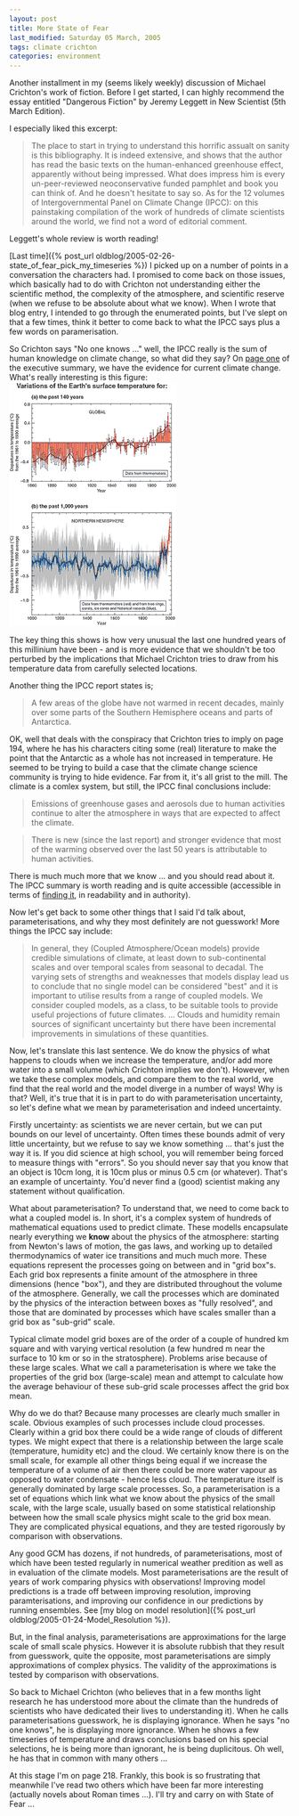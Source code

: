 ```yaml
---
layout: post
title: More State of Fear
last_modified: Saturday 05 March, 2005
tags: climate crichton
categories: environment
---
```


Another installment in my (seems likely weekly) discussion of Michael Crichton's work of fiction. Before I get started, I can highly recommend the essay entitled "Dangerous Fiction" by Jeremy Leggett in New Scientist (5th March Edition).

I especially liked this excerpt:
<blockquote>The place to start in trying to understand this horrific assualt on sanity is this bibliography. It is indeed extensive, and shows that the author has read the basic texts on the human-enhanced greenhouse effect, apparently without being impressed.  What does impress him is every un-peer-reviewed neoconservative funded pamphlet and book you can think of. And he doesn't hesitate to say so. As for the 12 volumes of Intergovernmental Panel on Climate Change (IPCC): on this painstaking compilation of the work of hundreds of climate scientists around the world, we find not a word of editorial comment.
</blockquote>

Leggett's whole review is worth reading!

[Last time]({% post_url oldblog/2005-02-26-state_of_fear_pick_my_timeseries %}) I picked up on a number of points in a conversation the characters had. I promised to come back on those issues, which basically had to do with Crichton not understanding either the scientific method, the complexity of the atmosphere, and scientific reserve (when we refuse to be absolute about what we know). When I wrote that blog entry, I intended to go through the enumerated points, but I've slept on that a few times, think it better to come back to what the IPCC says plus a few words on paramerisation.

So Crichton says "No one knows ..." well, the IPCC really is the sum
of human knowledge on climate change, so what did they say? On [page one](http://www.grida.no/climate/ipcc_tar/wg1/005.htm) of the executive summary, we have the evidence for current climate change. What's really interesting is this figure:
![Image: IMAGE: static/2005/03/05/ipcc_fig1.gif ](/assets/images/2005-03-05-ipcc_fig1.gif)

The key thing this shows is how very unusual the last one hundred years of this millinium have been - and is more evidence that we shouldn't be too perturbed by the implications that Michael Crichton tries to draw from his temperature data from carefully selected locations.

Another thing the IPCC report states is;
<blockquote>A few areas of the globe have not warmed in recent decades, mainly over some parts of the Southern Hemisphere oceans and parts of Antarctica.
</blockquote>

OK, well that deals with the conspiracy that Crichton tries to imply on page 194, where he has his characters citing some (real) literature to make the point that the Antarctic as a whole has not increased in temperature. He seemed to be trying to build a case that the climate change science community is trying to hide evidence. Far from it, it's all grist to the mill. The climate is a comlex system, but still, the IPCC final conclusions include:
<blockquote>Emissions of greenhouse gases and aerosols due to human activities continue to alter the atmosphere in ways that are expected to affect the climate.
</blockquote>
<blockquote>There is new (since the last report) and stronger evidence that most of the warming observed over the last 50 years is attributable to human activities.
</blockquote>

There is much much more that we know ... and you should read about it. The IPCC summary is worth reading and is quite accessible (accessible in terms of [finding it](http://www.grida.no/climate/ipcc_tar/wg1/005.htm), in readability and in authority).

Now let's get back to some other things that I said I'd talk about, parameterisations, and why they most definitely are not guesswork! More things the IPCC say include:
<blockquote>In general, they (Coupled Atmosphere/Ocean models) provide credible simulations of climate, at least down to sub-continental scales and over temporal scales from seasonal to decadal. The varying sets of strengths and weaknesses that models display lead us to conclude that no single model can be considered "best" and it is important to utilise results from a range of coupled models. We consider coupled models, as a class, to be suitable tools to provide useful projections of future climates. ...  Clouds and humidity remain sources of significant uncertainty but there have been incremental improvements in simulations of these quantities.
</blockquote>

Now, let's translate this last sentence. We do know the physics of what happens to clouds when we increase the temperature, and/or add more water into a small volume (which Crichton implies we don't). However, when we take these complex models, and compare them to the real world, we find that the real world and the model diverge in a number of ways!  Why is that? Well, it's true that it is in part to do with parameterisation uncertainty, so let's define what we mean by parameterisation
and indeed uncertainty.

Firstly uncertainty: as scientists we are never certain, but we can put bounds on our level of uncertainty. Often times these bounds admit of very little uncertainty, but we refuse to say we know something ... that's just the way it is. If you did science at high school, you will remember being forced to measure things with "errors". So you should never say that you know that an  object is 10cm long, it is 10cm plus or minus 0.5 cm (or whatever). That's an example of uncertainty. You'd never find a (good) scientist making any statement without qualification.

What about parameterisation? To understand that, we need to come back to what a coupled model is. In short, it's a complex system of hundreds of mathematical equations used to predict climate. These modells encapsulate nearly everything we **know** about
the physics of the atmosphere: starting from Newton's laws of motion, the gas laws, and working up to detailed thermodynamics of water ice transitions and much much more. These equations represent the processes going on between and in "grid box"s. Each grid box represents a finite amount of the atmosphere in three dimensions (hence "box"), and they are distributed throughout the volume of the atmosphere. Generally, we call the processes which are dominated by the physics of the interaction between boxes as "fully resolved", and those that are dominated by processes which have scales smaller than a grid box as "sub-grid" scale.

Typical climate model grid boxes are of the order of a couple of hundred km square and with varying vertical resolution (a few hundred m near the surface to 10 km or so in the stratosphere). Problems arise because of these
large scales. What we call a parameterisation is where we take the properties of the grid box (large-scale) mean and attempt to calculate how the average behaviour of these sub-grid scale processes affect the grid box mean.

Why do we do that? Because many processes are clearly much smaller in scale.
Obvious examples of such processes include cloud processes. Clearly within a grid box there could be a wide range of clouds of different types. We might expect that there is a relationship between the large scale (temperature, humidity etc) and the cloud. We certainly know there is on the small scale, for example all other things being equal if we increase the temperature of a volume of air then there could be more water vapour as opposed to water condensate - hence less cloud. The temperature itself is generally dominated by large scale processes. So, a parameterisation is a set of equations which link what we know about the physics of the small scale, with the large scale, usually based on some statistical relationship between how the small scale physics might scale to the grid box mean. They are complicated physical equations, and they are tested rigorously by comparison with observations.

Any good GCM has dozens, if not hundreds, of parameterisations, most of which have been tested regularly in numerical weather predition as well as in evaluation of the climate models.  Most parameterisations are the result of years of work comparing physics with observations! Improving model predictions is a trade off between improving resolution, improving paramterisations, and improving our confidence in our predictions by running ensembles. See [my blog on model resolution]({% post_url oldblog/2005-01-24-Model_Resolution %}).

But, in the final analysis, parameterisations are approximations for the large scale of small scale physics. However it is absolute rubbish that they result from guesswork, quite the opposite, most parameterisations are simply approximations of complex physics. The validity of the approximations is tested by comparison with observations.

So back to Michael Crichton (who believes that in a few months light research he has understood more about the climate than the hundreds of scientists who have dedicated their lives to understanding it). When he calls parameterisations guesswork, he is displaying ignorance. When he says "no one knows", he is displaying more ignorance. When he shows a few timeseries of temperature and draws conclusions based on his special selections, he is being more than ignorant, he is being duplicitous. Oh well, he has that in common with many others ...

At this stage I'm on page 218. Frankly, this book is so frustrating that meanwhile I've read two others which have been far more interesting (actually novels about Roman times ...). I'll try and carry on with State of Fear ...
